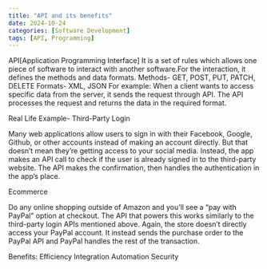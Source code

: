 ```yaml
---
title: "API and its benefits"
date: 2024-10-24
categories: [Software Development]
tags: [API, Programming]
---
```


API[Application Programming Interface]
It is a set of rules which allows one piece of software to interact with another software.For the interaction, it defines the methods and data formats.
Methods- GET, POST, PUT, PATCH, DELETE
Formats- XML, JSON
For example: When a client wants to access specific data from the server, it sends the request through API. The API processes the request and returns the data in the required format.

Real Life Example-
Third-Party Login

Many web applications allow users to sign in with their Facebook, Google, Github, or other accounts instead of making an account directly. But that doesn’t mean they’re getting access to your social media. Instead, the app makes an API call to check if the user is already signed in to the third-party website. The API makes the confirmation, then handles the authentication in the app’s place.


Ecommerce

Do any online shopping outside of Amazon and you’ll see a “pay with PayPal” option at checkout. The API that powers this works similarly to the third-party login APIs mentioned above. Again, the store doesn’t directly access your PayPal account. It instead sends the purchase order to the PayPal API and PayPal handles the rest of the transaction.


Benefits:
Efficiency
Integration
Automation
Security